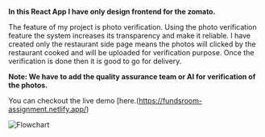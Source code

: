 **In this React App I have only design frontend for the zomato.**

The feature of my project is photo verification.
Using the photo verification feature the system increases its transparency and make it reliable.
I have created only the restaurant side page means the photos will clicked by the restaurant cooked and will be uploaded for verification purpose.
Once the verification is done then it is good to go for delivery.

**Note: We have to add the quality assurance team or AI for verification of the photos.**

You can checkout the live demo [here.(https://fundsroom-assignment.netlify.app/)

<img src="https://drive.google.com/file/d/1v7QYlQldZ64Qdz1tRKon0vmqGr9RsGkG/view" alt="Flowchart" />

